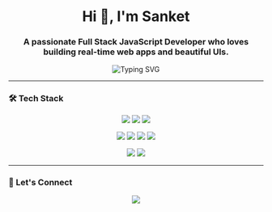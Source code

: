 <h1 align="center">Hi 👋, I'm Sanket</h1>
<h3 align="center">A passionate Full Stack JavaScript Developer who loves building real-time web apps and beautiful UIs.</h3>

<p align="center">
  <img src="https://readme-typing-svg.herokuapp.com?font=Fira+Code&size=22&pause=1000&color=00F700&center=true&vCenter=true&width=900&lines=React+%7C+Node.js+%7C+MongoDB+%7C+Socket.IO+%7C+Tailwind+CSS;Building+real-time+web+apps+with+style!;Always+learning+something+new...+🚀" alt="Typing SVG" />
</p>

---

### 🛠️ Tech Stack

<p align="center">
  <img src="https://img.shields.io/badge/-React-61DAFB?style=for-the-badge&logo=react&logoColor=black" />
  <img src="https://img.shields.io/badge/-Node.js-339933?style=for-the-badge&logo=node.js&logoColor=white" />
  <img src="https://img.shields.io/badge/-Express-black?style=for-the-badge&logo=express&logoColor=white" />
</p>
<p align="center">
  <img src="https://img.shields.io/badge/-MongoDB-47A248?style=for-the-badge&logo=mongodb&logoColor=white" />
  <img src="https://img.shields.io/badge/-Socket.IO-010101?style=for-the-badge&logo=socket.io&logoColor=white" />
  <img src="https://img.shields.io/badge/-TailwindCSS-38B2AC?style=for-the-badge&logo=tailwindcss&logoColor=white" />
  <img src="https://img.shields.io/badge/-Axios-5A29E4?style=for-the-badge&logo=axios&logoColor=white" />
</p>
<p align="center">
  <img src="https://img.shields.io/badge/-JavaScript-F7DF1E?style=for-the-badge&logo=javascript&logoColor=black" />
  <img src="https://img.shields.io/badge/-CSS3-1572B6?style=for-the-badge&logo=css3&logoColor=white" />
</p>

---
<!--
### 📈 GitHub Stats

<p align="center">
  <img src="https://github-readme-stats.vercel.app/api?username=SANKETSD18&show_icons=true&theme=radical" height="160"/>
  <img src="https://github-readme-stats.vercel.app/api/top-langs/?username=SANKETSD18&layout=compact&theme=radical" height="160"/>
</p>
---
-->

### 🔗 Let's Connect

<p align="center">
  <a href="http://linkedin.com/in/sanketsd18" target="_blank">
    <img src="https://img.shields.io/badge/-LinkedIn-blue?style=for-the-badge&logo=linkedin&logoColor=white" />
  </a>
</p>
